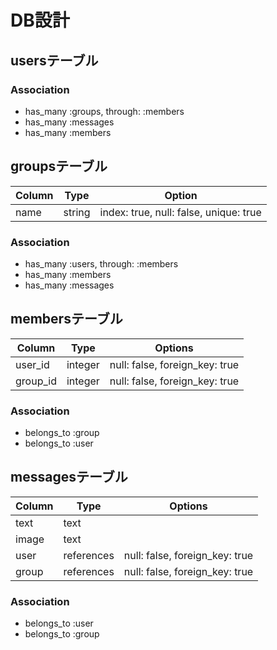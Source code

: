 # DB設計

## usersテーブル


### Association
- has_many :groups, through: :members
- has_many :messages
- has_many :members

## groupsテーブル

|Column|Type|Option|
|------|----|------|
|name|string|index: true, null: false, unique: true|

### Association
- has_many :users, through: :members
- has_many :members
- has_many :messages

## membersテーブル

|Column|Type|Options|
|------|----|-------|
|user_id|integer|null: false, foreign_key: true|
|group_id|integer|null: false, foreign_key: true|

### Association
- belongs_to :group
- belongs_to :user

## messagesテーブル

|Column|Type|Options|
|------|----|-------|
|text|text||
|image|text||
|user|references|null: false, foreign_key: true|
|group|references|null: false, foreign_key: true|

### Association
- belongs_to :user
- belongs_to :group




